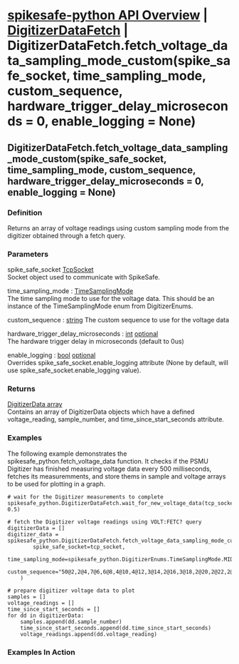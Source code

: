 # [spikesafe-python API Overview](/spikesafe_python_lib_docs/README.md) | [DigitizerDataFetch](/spikesafe_python_lib_docs/DigitizerDataFetch/README.md) | DigitizerDataFetch.fetch_voltage_data_sampling_mode_custom(spike_safe_socket, time_sampling_mode, custom_sequence, hardware_trigger_delay_microseconds = 0, enable_logging = None)

## DigitizerDataFetch.fetch_voltage_data_sampling_mode_custom(spike_safe_socket, time_sampling_mode, custom_sequence, hardware_trigger_delay_microseconds = 0, enable_logging = None)

### Definition
Returns an array of voltage readings using custom sampling mode from the digitizer obtained through a fetch query.

### Parameters
spike_safe_socket [TcpSocket](/spikesafe_python_lib_docs/TcpSocket/README.md)  
Socket object used to communicate with SpikeSafe.

time_sampling_mode : [TimeSamplingMode](/spikesafe_python_lib_docs/DigitizerEnums/TimeSamplingMode/README.md)  
The time sampling mode to use for the voltage data. This should be an instance of the TimeSamplingMode enum from DigitizerEnums.

custom_sequence : [string](https://docs.python.org/3/library/string.html) 
The custom sequence to use for the voltage data

hardware_trigger_delay_microseconds : [int](https://docs.python.org/3/library/functions.html#int) [optional](https://docs.python.org/3/library/typing.html#typing.Optional)  
The hardware trigger delay in microseconds (default to 0us)

enable_logging : [bool](https://docs.python.org/3/library/stdtypes.html#boolean-values) [optional](https://docs.python.org/3/library/typing.html#typing.Optional)  
Overrides spike_safe_socket.enable_logging attribute (None by default, will use spike_safe_socket.enable_logging value).

### Returns
[DigitizerData array](/spikesafe_python_lib_docs/DigitizerData/README.md)  
Contains an array of DigitizerData objects which have a defined voltage_reading, sample_number, and time_since_start_seconds attribute.

### Examples
The following example demonstrates the spikesafe_python.fetch_voltage_data function. It checks if the PSMU Digitizer has finished measuring voltage data every 500 milliseconds, fetches its measuremments, and store thems in sample and voltage arrays to be used for plotting in a graph.
```
# wait for the Digitizer measurements to complete 
spikesafe_python.DigitizerDataFetch.wait_for_new_voltage_data(tcp_socket, 0.5)

# fetch the Digitizer voltage readings using VOLT:FETC? query
digitizerData = []
digitizer_data = spikesafe_python.DigitizerDataFetch.fetch_voltage_data_sampling_mode_custom(
        spike_safe_socket=tcp_socket,
        time_sampling_mode=spikesafe_python.DigitizerEnums.TimeSamplingMode.MIDDLE_OF_TIME,
        custom_sequence="50@2,2@4,7@6,6@8,4@10,4@12,3@14,2@16,3@18,2@20,2@22,2@24,1@26,2@28,1@30,2@32,1@34,1@36,1@38,1@40,2@42,1@46,1@48,1@50,1@52,1@54,1@56,1@60,1@62,1@66,1@68,1@72,1@74,1@78,1@82,1@86,1@90,1@94,1@98,1@104,1@108,1@114,1@118,1@124,1@130,1@136,1@142,1@150,1@156,1@164,1@172,1@180,1@188,1@196,1@206,1@216,1@226,1@236,1@248,1@258,1@272,1@284,1@298,1@312,1@326,1@342,1@358,1@374,1@392,1@410,1@430,1@450"
    )

# prepare digitizer voltage data to plot
samples = []
voltage_readings = []
time_since_start_seconds = []
for dd in digitizerData:
    samples.append(dd.sample_number)
    time_since_start_seconds.append(dd.time_since_start_seconds)
    voltage_readings.append(dd.voltage_reading)
```

### Examples In Action